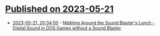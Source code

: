 # [Published on 2023-05-21](index.md)

* [2023-05-21, 20:34:50](https://lobste.rs/s/0qg0qk/nibbling_around_sound_blaster_s_lunch) - [Nibbling Around the Sound Blaster's Lunch - Digital Sound in DOS Games without a Sound Blaster](http://nerdlypleasures.blogspot.com/2023/05/nibbling-around-sound-blasters-lunch.html)
